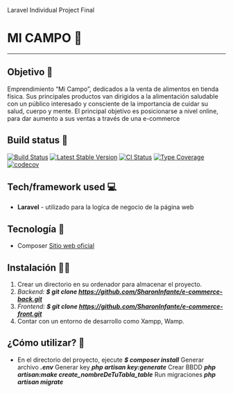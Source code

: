 Laravel Individual Project Final

# MI CAMPO :deciduous_tree:
***
## Objetivo :brain:
Emprendimiento “Mi Campo”, dedicados a la venta de alimentos en tienda física. Sus principales productos van dirigidos a la alimentación saludable con un público interesado y consciente de la importancia de cuidar su salud, cuerpo y mente. El principal objetivo es posicionarse a nivel online, para dar aumento a sus ventas a través de una e-commerce


## Build status :page_facing_up:
[![Build Status](https://travis-ci.org/user/repo.svg?branch=master)](https://github.com/Natalia-irlo/popders_music.git)
[![Latest Stable Version](https://poser.pugx.org/phpunit/phpunit/v/stable.png)](https://github.com/Natalia-irlo/popders_music.git)
[![CI Status](https://github.com/sebastianbergmann/phpunit/workflows/CI/badge.svg)](https://github.com/Natalia-irlo/popders_music.git)
[![Type Coverage](https://shepherd.dev/github/sebastianbergmann/phpunit/coverage.svg)](https://github.com/Natalia-irlo/popders_music.git)
[![codecov](https://codecov.io/gh/sebastianbergmann/phpunit/branch/main/graph/badge.svg)](https://github.com/Natalia-irlo/popders_music.git)

## Tech/framework used :computer:
* **Laravel** - utilizado para la logíca de negocio de la página web

## Tecnología 🔌
* Composer [Sitio web oficial](https://getcomposer.org/)

## Instalación :mechanic:
1. Crear un directorio en su ordenador para almacenar el proyecto.
2. *Backend:* ***$ git clone https://github.com/SharonInfante/e-commerce-back.git***
3. *Frontend:* ***$ git clone https://github.com/SharonInfante/e-commerce-front.git***
4. Contar con un entorno de desarrollo como Xampp, Wamp.

## ¿Cómo utilizar? :key:
* En el directorio del proyecto, ejecute 
    ***$ composer install***
    Generar archivo ***.env***
    Generar key ***php artisan key:generate***
    Crear BBDD ***php artisan:make create_nombreDeTuTabla_table***
    Run migraciones ***php artisan migrate***


